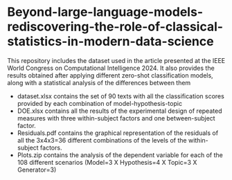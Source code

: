 # Beyond-large-language-models-rediscovering-the-role-of-classical-statistics-in-modern-data-science
This repository includes the dataset used in the article presented at the IEEE World Congress on Computational Intelligence 2024. It also provides the results obtained after applying different zero-shot classification models, along with a statistical analysis of the differences between them
- dataset.xlsx contains the set of 90 texts with all the classification scores provided by each combination of model-hypothesis-topic
- DOE.xlsx contains all the results of the experimental design of repeated measures with three within-subject factors and one between-subject factor.
- Residuals.pdf contains the graphical representation of the residuals of all the 3x4x3=36 different combinations of the levels of the within-subject factors.
- Plots.zip contains the analysis of the dependent variable for each of the 108 different scenarios (Model=3 X Hypothesis=4 X Topic=3 X Generator=3)
